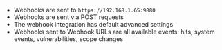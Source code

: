 * Webhooks are sent to `https://192.168.1.65:9880`
* Webhooks are sent via POST requests
* The webhook integration has default advanced settings
* Webhooks sent to Webhook URLs are all available events: hits, system events, vulnerabilities, scope changes
